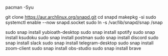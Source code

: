 pacman -Syu

git clone https://aur.archlinux.org/snapd.git
cd snapd
makepkg -si
sudo systemctl enable --now snapd.socket
sudo ln -s /var/lib/snapd/snap /snap

sudo snap install yubioath-desktop
sudo snap install spotify
sudo snap install ksudoku
sudo snap install postman
sudo snap install discord
sudo snap install slack
sudo snap install telegram-desktop
sudo snap install zoom-client
sudo snap install obs-studio
sudo snap install brave
